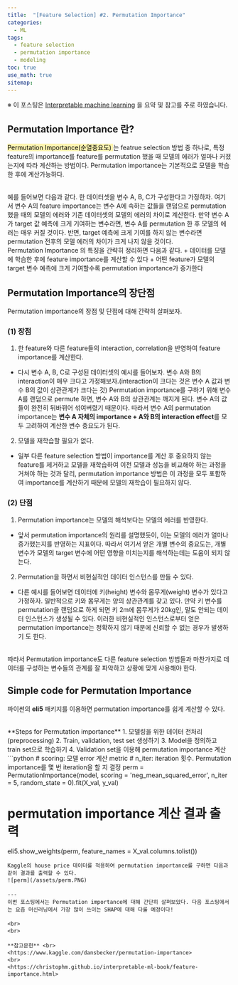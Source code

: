 ```yaml
---
title:  "[Feature Selection] #2. Permutation Importance"
categories:
  - ML
tags:
  - feature selection
  - permutation importance
  - modeling
toc: true
use_math: true
sitemap: 
---
```


※ 이 포스팅은 [Interpretable machine learning](https://christophm.github.io/interpretable-ml-book/feature-importance.html) 을 요약 및 참고를 주로 하였습니다.

## Permutation Importance 란?
<mark style='background-color: #fff5b1'> Permutation Importance(순열중요도) </mark> 는 featrue selection 방법 중 하나로, 특정 feature의 importance를 feature를 permutation 했을 때
모델의 에러가 얼마나 커졌는지에 따라 계산하는 방법이다. Permutation importance는 기본적으로 모델을 학습한 후에 계산가능하다.

<br>
예를 들어보면 다음과 같다. 한 데이터셋을 변수 A, B, C가 구성한다고 가정하자. 여기서 변수 A의 feature importance는 변수 A에 속하는 값들을 랜덤으로 permutation 했을 때의 모델의 에러와 기존 데이터셋의 모델의 에러의 차이로 계산한다. 만약 변수 A가 target 값 예측에 크게 기여하는 변수라면, 변수 A를 permutation 한 후 모델의 에러는 매우 커질 것이다. 반면, target 예측에 크게 기여를 하지 않는 변수라면 permutation 전후의 모델 에러의 차이가 크게 나지 않을 것이다.

<br>
Permutation Importance 의 특징을 간략히 정리하면 다음과 같다.
 + 데이터를 모델에 학습한 후에 feature importance를 계산할 수 있다
 + 어떤 feature가 모델의 target 변수 예측에 크게 기여할수록 permutation importance가 증가한다
 

## Permutation Importance의 장단점
Permutation importance의 장점 및 단점에 대해 간략히 살펴보자.

### (1) 장점
 1. 한 feature와 다른 feature들의 interaction, correlation을 반영하여 feature importance를 계산한다.
  - 다시 변수 A, B, C로 구성된 데이터셋의 예시를 들어보자. 변수 A와 B의 interaction이 매우 크다고 가정해보자.(interaction이 크다는 것은 변수 A 값과 변수 B의 값이 상관관계가 크다는 것)
  Permutation importance를 구하기 위해 변수 A를 랜덤으로 permute 하면, 변수 A와 B의 상관관계는 깨지게 된다. 변수 A의 값들이 완전히 뒤바뀌어 섞여버렸기 때문이다. 따라서 변수 A의 permutation importance는 **변수 A 자체의 importance + A와 B의 interaction effect**를 모두 고려하여 계산한 변수 중요도가 된다.
 2. 모델을 재학습할 필요가 없다.
 - 일부 다른 feature selection 방법이 importance를 계산 후 중요하지 않는 feature를 제거하고 모델을 재학습하여 이전 모델과 성능을 비교해야 하는 과정을 거쳐야 하는 것과 달리, permutation importance 방법은 이 과정을 모두 포함하여 importance를 계산하기 때문에 모델의 재학습이 필요하지 않다.
 
### (2) 단점
 1. Permutation importance는 모델의 해석보다는 모델의 에러를 반영한다.
 - 앞서 permutation importance의 원리를 설명했듯이, 이는 모델의 에러가 얼마나 증가했는지를 반영하는 지표이다. 따라서 여기서 얻은 개별 변수의 중요도는, 개별 변수가 모델의 target 변수에 어떤 영향을 미치는지를 해석하는데는 도움이 되지 않는다. 
 2. Permutation을 하면서 비현실적인 데이터 인스턴스를 만들 수 있다.
 - 다른 예시를 들어보면 데이터에 키(height) 변수와 몸무게(weight) 변수가 있다고 가정하자. 일반적으로 키와 몸무게는 양의 상관관계를 갖고 있다. 만약 키 변수를 permutation을 랜덤으로 하게 되면 키 2m에 몸무게가 20kg인, 말도 안되는 데이터 인스턴스가 생성될 수 있다. 이러한 비현실적인 인스턴스로부터 얻은 permutation importance는 정확하지 않기 때문에 신뢰할 수 없는 경우가 발생하기 도 한다.

<br>
따라서 Permutation importance도 다른 feature selection 방법들과 마찬가지로 데이터를 구성하는 변수들의 관계를 잘 파악하고 상황에 맞게 사용해야 한다.

## Simple code for Permutation Importance
파이썬의 **eli5** 패키지를 이용하면 permutation importance를 쉽게 계산할 수 있다. 

<br>
**Steps for Permutation importance**
 1. 모델링을 위한 데이터 전처리(preprocessing)
 2. Train, validation, test set 생성하기
 3. Model을 정의하고 train set으로 학습하기
 4. Validation set을 이용해 permutation importance 계산

<br>
```python
# scoring: 모델 error 계산 metric
# n_iter: iteration 횟수. Permutation importance를 몇 번 iteration을 할 지 결정
perm = PermutationImportance(model, scoring = 'neg_mean_squared_error', n_iter = 5, random_state = 0).fit(X_val, y_val) 

# permutation importance 계산 결과 출력
eli5.show_weights(perm, feature_names = X_val.columns.tolist())
```
Kaggle의 house price 데이터를 적용하여 permutation importance를 구하면 다음과 같이 결과를 출력할 수 있다.
![perm](/assets/perm.PNG)

---
이번 포스팅에서는 Permutation importance에 대해 간단히 살펴보았다. 다음 포스팅에서는 요즘 머신러닝에서 가장 많이 쓰이는 SHAP에 대해 다룰 예정이다!

<br>
<br>

**참고문헌** <br>
<https://www.kaggle.com/dansbecker/permutation-importance>
<br>
<https://christophm.github.io/interpretable-ml-book/feature-importance.html>



